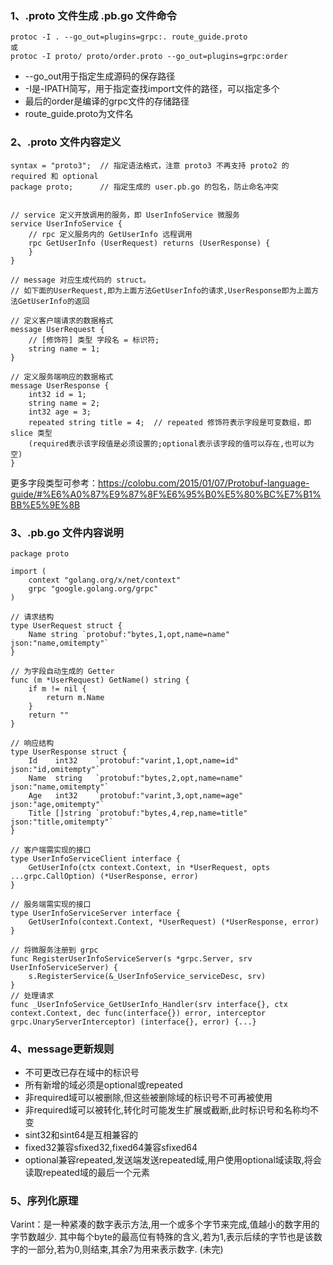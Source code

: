 ### 1、.proto 文件生成 .pb.go 文件命令
```
protoc -I . --go_out=plugins=grpc:. route_guide.proto
或
protoc -I proto/ proto/order.proto --go_out=plugins=grpc:order
```
* --go_out用于指定生成源码的保存路径
* -I是-IPATH简写，用于指定查找import文件的路径，可以指定多个
* 最后的order是编译的grpc文件的存储路径
* route_guide.proto为文件名

### 2、.proto 文件内容定义
```
syntax = "proto3";	// 指定语法格式，注意 proto3 不再支持 proto2 的 required 和 optional
package proto;		// 指定生成的 user.pb.go 的包名，防止命名冲突


// service 定义开放调用的服务，即 UserInfoService 微服务
service UserInfoService {
    // rpc 定义服务内的 GetUserInfo 远程调用
    rpc GetUserInfo (UserRequest) returns (UserResponse) {
    }
}

// message 对应生成代码的 struct。
// 如下面的UserRequest,即为上面方法GetUserInfo的请求,UserResponse即为上面方法GetUserInfo的返回

// 定义客户端请求的数据格式
message UserRequest {
	// [修饰符] 类型 字段名 = 标识符;
	string name = 1;
}

// 定义服务端响应的数据格式
message UserResponse {
    int32 id = 1;
    string name = 2;
    int32 age = 3;
    repeated string title = 4;	// repeated 修饰符表示字段是可变数组，即 slice 类型
    (required表示该字段值是必须设置的;optional表示该字段的值可以存在,也可以为空)
}
```
更多字段类型可参考：https://colobu.com/2015/01/07/Protobuf-language-guide/#%E6%A0%87%E9%87%8F%E6%95%B0%E5%80%BC%E7%B1%BB%E5%9E%8B

### 3、.pb.go 文件内容说明
```
package proto

import (
	context "golang.org/x/net/context"
	grpc "google.golang.org/grpc"
)

// 请求结构
type UserRequest struct {
	Name string `protobuf:"bytes,1,opt,name=name" json:"name,omitempty"`
}

// 为字段自动生成的 Getter
func (m *UserRequest) GetName() string {
	if m != nil {
		return m.Name
	}
	return ""
}

// 响应结构
type UserResponse struct {
	Id    int32    `protobuf:"varint,1,opt,name=id" json:"id,omitempty"`
	Name  string   `protobuf:"bytes,2,opt,name=name" json:"name,omitempty"`
	Age   int32    `protobuf:"varint,3,opt,name=age" json:"age,omitempty"`
	Title []string `protobuf:"bytes,4,rep,name=title" json:"title,omitempty"`
}

// 客户端需实现的接口
type UserInfoServiceClient interface {
	GetUserInfo(ctx context.Context, in *UserRequest, opts ...grpc.CallOption) (*UserResponse, error)
}

// 服务端需实现的接口
type UserInfoServiceServer interface {
	GetUserInfo(context.Context, *UserRequest) (*UserResponse, error)
}

// 将微服务注册到 grpc 
func RegisterUserInfoServiceServer(s *grpc.Server, srv UserInfoServiceServer) {
	s.RegisterService(&_UserInfoService_serviceDesc, srv)
}
// 处理请求
func _UserInfoService_GetUserInfo_Handler(srv interface{}, ctx context.Context, dec func(interface{}) error, interceptor grpc.UnaryServerInterceptor) (interface{}, error) {...}
```

### 4、message更新规则
* 不可更改已存在域中的标识号
* 所有新增的域必须是optional或repeated
* 非required域可以被删除,但这些被删除域的标识号不可再被使用
* 非required域可以被转化,转化时可能发生扩展或截断,此时标识号和名称均不变
* sint32和sint64是互相兼容的
* fixed32兼容sfixed32,fixed64兼容sfixed64
* optional兼容repeated,发送端发送repeated域,用户使用optional域读取,将会读取repeated域的最后一个元素

### 5、序列化原理
Varint：是一种紧凑的数字表示方法,用一个或多个字节来完成,值越小的数字用的字节数越少.
其中每个byte的最高位有特殊的含义,若为1,表示后续的字节也是该数字的一部分,若为0,则结束,其余7为用来表示数字.
(未完)

